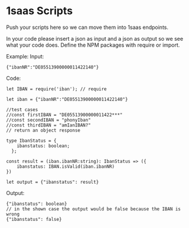
# 1saas Scripts

Push your scripts here so we can move them into 1saas endpoints. 

In your code please insert a json as input and a json as output so we see what your code does. Define the NPM packages with require or import.

Example:
Input:

    {"ibanNR":"DE05513900000011422140"}

Code: 

    let IBAN = require('iban'); // require
	
	let iban = {"ibanNR":"DE05513900000011422140"}

	//test cases 
    //const firstIBAN = "DE05513900000011422***"
    //const secondIBAN = "phonyIban"
    //const thirdIBAN = "amIanIBAN?"
    // return an object response
    
    type IbanStatus = {
        ibanstatus: boolean;
      };

    const result = (iban.ibanNR:string): IbanStatus => ({
        ibanstatus: IBAN.isValid(iban.ibanNR)
    })
	
	let output = {"ibanstatus": result}


Output:

    {"ibanstatus": boolean}
    // in the shown case the output would be false because the IBAN is wrong
    {"ibanstatus": false}
